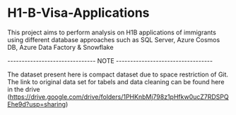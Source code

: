 # H1-B-Visa-Applications
This project aims to perform analysis on H1B applications of immigrants using different database approaches such as SQL Server, Azure Cosmos DB, Azure Data Factory & Snowflake

------------------------------- NOTE ----------------------------------

The dataset present here is compact dataset due to space restriction of Git. The link to original data set for tabels and data cleaning can be found here in the drive (https://drive.google.com/drive/folders/1PHKnbMj798z1pHfkw0ucZ7RDSPQEhe9d?usp=sharing)

